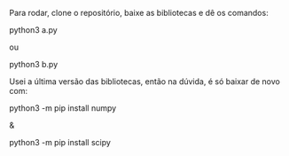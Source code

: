 Para rodar, clone o repositório, baixe as bibliotecas e dê os comandos:

python3 a.py

ou

python3 b.py

Usei a última versão das bibliotecas, então na dúvida, é só baixar de novo com:

python3 -m pip install numpy 

&

python3 -m pip install scipy
